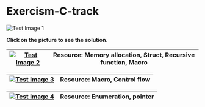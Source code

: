 # Exercism-C-track
![Test Image 1](https://github.com/Isacarthuso/Exercism-C-track/blob/master/readmeimg/head.PNG)

**Click on the picture to see the solution.**

| [![Test Image 2](https://github.com/Isacarthuso/Exercism-C-track/blob/master/readmeimg/ArmstrongNumbers.PNG)](https://github.com/Isacarthuso/Exercism-C-track/tree/master/armstrong-numbers) | Resource: Memory allocation, Struct, Recursive function, Macro|
| :---:         |     :---:      |

| [![Test Image 3](https://github.com/Isacarthuso/Exercism-C-track/blob/master/readmeimg/Grains.PNG)](https://github.com/Isacarthuso/Exercism-C-track/tree/master/grains/src) | Resource: Macro, Control flow |
| :---:         |     :---:      |

| [![Test Image 4](https://github.com/Isacarthuso/Exercism-C-track/blob/master/readmeimg/resistorColor.PNG)](https://github.com/Isacarthuso/Exercism-C-track/tree/master/resistor-color/src) | Resource: Enumeration, pointer |
| :---:         |     :---:      |
